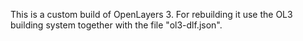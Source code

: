 This is a custom build of OpenLayers 3. For rebuilding it use the OL3 building system together with the file "ol3-dlf.json".

